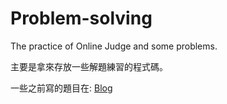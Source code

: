 # Problem-solving

The practice of Online Judge and some problems.

主要是拿來存放一些解題練習的程式碼。

一些之前寫的題目在: [Blog](http://naivered.blogspot.tw/)
